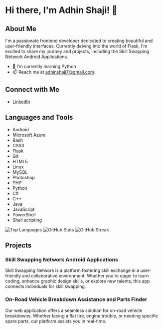# Hi there, I'm Adhin Shaji! 👋

## About Me
I'm a passionate frontend developer dedicated to creating beautiful and user-friendly interfaces. Currently delving into the world of Flask, I'm excited to share my journey and projects, including the Skill Swapping Network Android Applications.

- 🌱 I’m currently learning Python
- 📫 Reach me at adhinshaji7@gmail.com.

## Connect with Me
- [LinkedIn](https://linkedin.com/in/adhinshaji7)

## Languages and Tools
- Android
- Microsoft Azure
- Bash
- CSS3
- Flask
- Git
- HTML5
- Linux
- MySQL
- Photoshop
- PHP
- Python
- C#
- C++
- Java
- JavaScript
- PowerShell
- Shell scripting

![Top Languages](https://github-readme-stats.vercel.app/api/top-langs?username=adhinshaji7&show_icons=true&locale=en&layout=compact)
![GitHub Stats](https://github-readme-stats.vercel.app/api?username=adhinshaji7&show_icons=true&locale=en)
![GitHub Streak](https://github-readme-streak-stats.herokuapp.com/?user=adhinshaji7)

## Projects

### Skill Swapping Network Android Applications
Skill Swapping Network is a platform fostering skill exchange in a user-friendly and collaborative environment. Whether you're eager to learn coding, enhance graphic design skills, or explore new talents, this app connects individuals for skill swapping.

### On-Road Vehicle Breakdown Assistance and Parts Finder
Our web application offers a seamless solution for on-road vehicle breakdowns. Whether facing a flat tire, engine trouble, or needing specific spare parts, our platform assists you in real-time.

